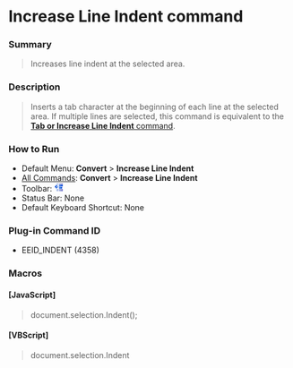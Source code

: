 # Increase Line Indent command

### Summary

> Increases line indent at the selected area.

### Description

> Inserts a tab character at the beginning of each line at the selected area. If
> multiple lines are selected, this command is equivalent to the
> [**Tab or Increase Line Indent** command](tab).

### How to Run

- Default Menu: **Convert** \> **Increase Line Indent**
- [All Commands](../tools/all_commands): **Convert** \> **Increase Line Indent**
- Toolbar: ![](../../images/indent.gif)
- Status Bar: None
- Default Keyboard Shortcut: None

### Plug-in Command ID

- EEID\_INDENT (4358)

### Macros

#### \[JavaScript\]

> document.selection.Indent();

#### \[VBScript\]

> document.selection.Indent
